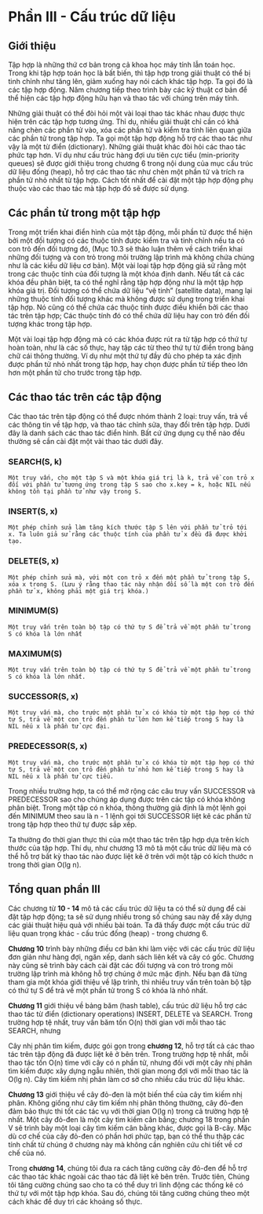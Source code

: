 # Phần III - Cấu trúc dữ liệu

## Giới thiệu

Tập hợp là những thứ cơ bản trong cả khoa học máy tính lẫn toán học. Trong khi tập hợp toán học là bất biến, thì tập hợp trong giải thuật có thể bị tinh chỉnh như tăng lên, giảm xuống hay nói cách khác tập hợp. Ta gọi đó là các tập hợp động. Năm chương tiếp theo trình bày các kỹ thuật cơ bản để thể hiện các tập hợp động hữu hạn và thao tác với chúng trên máy tính.

Những giải thuật có thể đòi hỏi một vài loại thao tác khác nhau được thực hiện trên các tập hợp tương ứng. Thỉ dụ, nhiều giải thuật chỉ cần có khả năng chèn các phần tử vào, xóa các phần tử và kiểm tra tính liên quan giữa các phần tử trong tập hợp. Ta gọi một tập hợp động hỗ trợ các thao tác như vậy là một từ điển (dictionary). Những giải thuật khác đòi hỏi các thao tác phức tạp hơn. Ví dụ như cấu trúc hàng đợi ưu tiên cực tiểu (min-priority queues) sẽ được giới thiệu trong chương 6 trong nội dung của mục cấu trúc dữ liệu đống (heap), hỗ trợ các thao tác như chèn một phần tử và trích ra phần tử nhỏ nhất từ tập hợp. Cách tốt nhất để cài đặt một tập hợp động phụ thuộc vào các thao tác mà tập hợp đó sẽ được sử dụng.

## Các phần tử trong một tập hợp

Trong một triển khai điển hình của một tập động, mỗi phần tử được thể hiện bởi một đối tượng có các thuộc tính được kiểm tra và tinh chỉnh nếu ta có con trỏ đến đối tượng đó, (Mục 10.3 sẽ thảo luận thêm về cách triển khai những đối tượng và con trỏ trong môi trường lập trình mà không chứa chúng như là các kiểu dữ liệu cơ bản). Một vài loại tập hợp động giả sử rằng một trong các thuộc tính của đối tượng là một khóa định danh. Nếu tất cả các khóa đều phân biệt, ta có thể nghĩ rằng tập hợp động như là một tập hợp khóa giá trị. Đối tượng có thể chứa dữ liệu “vệ tinh” (satellite data), mang lại những thuộc tính đối tượng khác mà không được sử dụng trong triển khai tập hợp. Nó cũng có thể chứa các thuộc tính được điều khiển bởi các thao tác trên tập hợp; Các thuộc tính đó có thể chứa dữ liệu hay con trỏ đến đối tượng khác trong tập hợp.

Một vài loại tập hợp động mà có các khóa được rút ra từ tập hợp có thứ tự hoàn toàn, như là các số thực, hay tập các từ theo thứ tự từ điển trong bảng chữ cái thông thường. Ví dụ như một thứ tự đầy đủ cho phép ta xác định được phần tử nhỏ nhất trong tập hợp, hay chọn được phần tử tiếp theo lớn hơn một phần tử cho trước trong tập hợp.

## Các thao tác trên các tập động

Các thao tác trên tập động có thể được nhóm thành 2 loại: truy vấn, trả về các thông tin về tập hợp, và thao tác chỉnh sửa, thay đổi trên tập hợp. Dưới đây là danh sách các thao tác điển hình. Bất cứ ứng dụng cụ thể nào đều thường sẽ cần cài đặt một vài thao tác dưới đây.

### SEARCH(S, k)

    Một truy vấn, cho một tập S và một khóa giá trị là k, trả về con trỏ x đối với phần tử tương ứng trong tập S sao cho x.key = k, hoặc NIL nếu không tồn tại phần tử như vậy trong S.

### INSERT(S, x)

    Một phép chỉnh sửa làm tăng kích thước tập S lên với phần tử trỏ tới x. Ta luôn giả sử rằng các thuộc tính của phần tử x đều đã được khởi tạo.

### DELETE(S, x)

    Một phép chỉnh sửa mà, với một con trỏ x đến một phần tử trong tập S, xóa x trong S. (Lưu ý rằng thao tác này nhận đối số là một con trỏ đến phần tử x, không phải một giá trị khóa.)

### MINIMUM(S)

    Một truy vấn trên toàn bộ tập có thứ tự S để trả về một phần tử trong S có khóa là lớn nhất

### MAXIMUM(S)

    Một truy vấn trên toàn bộ tập có thứ tự S để trả về một phần tử trong S có khóa là lớn nhất.

### SUCCESSOR(S, x)

    Một truy vấn mà, cho trước một phần tử x có khóa từ một tập hợp có thứ tự S, trả về một con trỏ đến phần tử lớn hơn kế tiếp trong S hay là NIL nếu x là phần tử cực đại. 

### PREDECESSOR(S, x)

    Một truy vấn mà, cho trước một phần tử x có khóa từ một tập hợp có thứ tự S, trả về một con trỏ đến phần tử nhỏ hơn kế tiếp trong S hay là NIL nếu x là phần tử cực tiểu.

Trong nhiều trường hợp, ta có thể mở rộng các câu truy vấn SUCCESSOR và PREDECESSOR sao cho chúng áp dụng được trên các tập có khóa không phân biệt. Trong một tập có n khóa, thông thường giả định là một lệnh gọi đến MINIMUM theo sau là n - 1 lệnh gọi tới SUCCESSOR liệt kê các phần tử trong tập hợp theo thứ tự được sắp xếp.

Ta thường đo thời gian thực thi của một thao tác trên tập hợp dựa trên kích thước của tập hợp. Thí dụ, như chương 13 mô tả một cấu trúc dữ liệu mà có thể hỗ trợ bất kỳ thao tác nào được liệt kê ở trên với một tập có kích thước n trong thời gian O(lg n).

## Tổng quan phần III

Các chương từ **10 - 14** mô tả các cấu trúc dữ liệu ta có thể sử dụng để cài đặt tập hợp động; ta sẽ sử dụng nhiều trong số chúng sau này để xây dựng các giải thuật hiệu quả với nhiều bài toán. Ta đã thấy được một cấu trúc dữ liệu quan trọng khác - cấu trúc đống (heap) - trong chương 6.

**Chương 10** trình bày những điều cơ bản khi làm việc với các cấu trúc dữ liệu đơn giản như hàng đợi, ngăn xếp, danh sách liên kết và cây có gốc. Chương này cũng sẽ trình bày cách cài đặt các đối tượng và con trỏ trong môi trường lập trình mà không hỗ trợ chúng ở mức mặc định. Nếu bạn đã từng tham gia một khóa giới thiệu về lập trình, thì nhiều truy vấn trên toàn bộ tập có thứ tự S để trả về một phần tử trong S có khóa là nhỏ nhất.

**Chương 11** giới thiệu về bảng băm (hash table), cấu trúc dữ liệu hỗ trợ các thao tác từ điển (dictionary operations) INSERT, DELETE và SEARCH. Trong trường hợp tệ nhất, truy vấn băm tốn O(n) thời gian với mỗi thao tác SEARCH, nhưng 

Cây nhị phân tìm kiếm, được gói gọn trong **chương 12**, hỗ trợ tất cả các thao tác trên tập động đã được liệt kê ở bên trên. Trong trường hợp tệ nhất, mỗi thao tác tốn O(n) time với cây có n phần tử, nhưng đối với một cây nhị phân tìm kiếm được xây dựng ngẫu nhiên, thời gian mong đợi với mỗi thao tác là O(lg n). Cây tìm kiếm nhị phân làm cơ sở cho nhiều cấu trúc dữ liệu khác.

**Chương 13** giới thiệu về cây đỏ-đen là một biến thể của cây tìm kiếm nhị phân. Không giống như cây tìm kiếm nhị phân thông thường, cây đỏ-đen đảm bảo thực thi tốt các tác vụ với thời gian O(lg n) trong cả trường hợp tệ nhất. Một cây đỏ-đen là một cây tìm kiếm cân bằng; chương 18 trong phần V sẽ trình bày một loại cây tìm kiếm cân bằng khác, được gọi là B-cây. Mặc dù cơ chế của cây đỏ-đen có phần hơi phức tạp, bạn có thể thu thập các tính chất từ chúng ở chương này mà không cần nghiên cứu chi tiết về cơ chế của nó.  

Trong **chương 14**, chúng tôi đưa ra cách tăng cường cây đỏ-đen để hỗ trợ các thao tác khác ngoài các thao tác đã liệt kê bên trên. Trước tiên, Chúng tôi tăng cường chúng sao cho ta có thể duy trì linh động các thống kê có thứ tự với một tập hợp khóa. Sau đó, chúng tôi tăng cường chúng theo một cách khác để duy trì các khoảng số thực.
